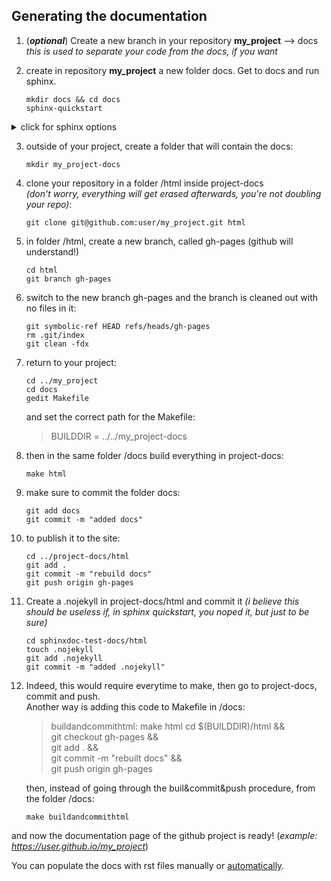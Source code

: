 ## Generating the documentation

1. (***optional***) Create a new branch in your repository **my_project** --> docs
   *this is used to separate your code from the docs, if you want*

2. create in repository **my_project** a new folder docs. Get to docs and run sphinx.
	```
	mkdir docs && cd docs
	sphinx-quickstart
	```
<details><summary>click for sphinx options</summary>
<p>
	
>When prompted, choose these options:
>```
>separate source and build directories (y/n) [n]
>Name prefix for templates and static dir [_]:
>...
>githubpages: create .nojekyll file to publish the document on GitHub pages (y/n) [n] YES
>```
</p>
</details>

3. outside of your project, create a folder that will contain the docs:
	```
	mkdir my_project-docs
	```
5. clone your repository in a folder /html inside project-docs   
	*(don't worry, everything will get erased afterwards, you're not doubling your repo)*:
	```
	git clone git@github.com:user/my_project.git html
	```

5. in folder /html, create a new branch, called gh-pages (github will understand!)
	```
	cd html
 	git branch gh-pages
	```
6. switch to the new branch gh-pages and the branch is cleaned out with no files in it:
	```
	git symbolic-ref HEAD refs/heads/gh-pages
	rm .git/index
	git clean -fdx
	```
	
7. return to your project:
	```
	cd ../my_project
	cd docs
	gedit Makefile
	```
   
   and set the correct path for the Makefile:
	> BUILDDIR      = ../../my_project-docs
	
8. then in the same folder /docs build everything in project-docs:
	```
	make html
	```

9. make sure to commit the folder docs:
	```
	git add docs
	git commit -m "added docs"
	```

10. to publish it to the site:
	```
	cd ../project-docs/html
	git add .
	git commit -m "rebuild docs"
	git push origin gh-pages
	```
 
11. Create a .nojekyll in project-docs/html and commit it 
	*(i believe this should be useless if, in sphinx quickstart, you noped it, but just to be sure)*
	```
	cd sphinxdoc-test-docs/html
	touch .nojekyll
	git add .nojekyll
	git commit -m "added .nojekyll"
	```
	
12. Indeed, this would require everytime to make, then go to project-docs, commit and push.   
    Another way is adding this code to Makefile in /docs:

	> buildandcommithtml:
	>	make html
	>	cd $(BUILDDIR)/html && \
	>	git checkout gh-pages && \
	>	git add . && \
	>	git commit -m "rebuilt docs" && \
	>	git push origin gh-pages

    then, instead of going through the buil&commit&push procedure, from the folder /docs:
	```
	make buildandcommithtml
	```	

and now the documentation page of the github project is ready! (*example: https://user.github.io/my_project*)   

You can populate the docs with rst files manually or [automatically](instructions-automatic-docs).
